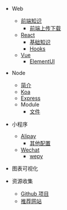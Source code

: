 - Web
  - [前端知识](FrontEnd/ "前端知识总结")
    - [前端上传下载](FrontEnd/download "前端上传及下载")
  <!-- - [Angular](Angular/ "Angular") -->

  - [React](React/ "React")
    - [基础知识](React/basic "基础知识")
    - [Hooks](React/hooks "React Hooks")
  - [Vue](Vue/ "Vue")
    - [ElementUI](Vue/ElmentUI "ElmentUI")

- Node
  - [简介](Node/ "简介")
  - [Koa](Node/Koa/ "Koa")
  - [Express](Node/Express/ "Express")
  - Module
    - [文件](Node/Module/File "File 文件")

* 小程序

  - [Alipay](Alipay/ "支付宝小程序")
    - [其他配置](Alipay/config "支付宝小程序其他配置")
  - [Wechat](Wechat/ "微信小程序")
    - [wepy](Wechat/wepy "微信小程序")

* 图表可视化

  <!-- - [基础知识](Charts/Basic "基础知识") -->
  <!-- - [D3](Charts/d3 "D3") -->
  <!-- - [ThreeJS](Charts/ThreeJs "ThreeJs") -->

<!-- - 数据 -->

- 资源收集

  - [Github 项目](Resources/github.md "值得关注的Github项目")
  - [推荐网站](Resources/website.md "推荐网站收集")
  <!-- - [模板](Resources/template.md "相关开发交互模板") -->
